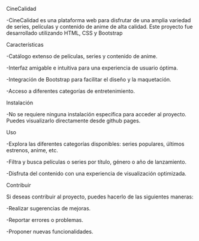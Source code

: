 CineCalidad

-CineCalidad es una plataforma web para disfrutar de una amplia variedad de series, películas y contenido de anime de alta calidad. Este proyecto fue desarrollado utilizando HTML, CSS y Bootstrap


Características

-Catálogo extenso de películas, series y contenido de anime.

-Interfaz amigable e intuitiva para una experiencia de usuario óptima.

-Integración de Bootstrap para facilitar el diseño y la maquetación.

-Acceso a diferentes categorías de entretenimiento.



Instalación

-No se requiere ninguna instalación específica para acceder al proyecto. Puedes visualizarlo directamente desde github pages.



Uso

-Explora las diferentes categorías disponibles: series populares, últimos estrenos, anime, etc.

-Filtra y busca películas o series por título, género o año de lanzamiento.

-Disfruta del contenido con una experiencia de visualización optimizada.



Contribuir

Si deseas contribuir al proyecto, puedes hacerlo de las siguientes maneras:

-Realizar sugerencias de mejoras.

-Reportar errores o problemas.

-Proponer nuevas funcionalidades.


